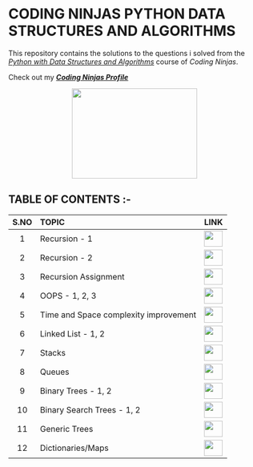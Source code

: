 # CODING NINJAS PYTHON DATA STRUCTURES AND ALGORITHMS
This repository contains the solutions to the questions i solved from the [_Python with Data Structures and Algorithms_](https://www.codingninjas.com/courses/online-python-course) course of _Coding Ninjas_.


Check out my [___Coding Ninjas Profile___](https://profile.codingninjas.com/732ab52d-7583-4d10-93e9-a40a49f3e17d?_ga=2.65372653.272200348.1599381881-1893065035.1585576439)
 
 <p align="center">
  <img width="250" height="180" src="https://media.giphy.com/media/jCodV34MoczjW/giphy.gif">
</p>


## TABLE OF CONTENTS :-
 
 | __S.NO__  | __TOPIC__ | __LINK__ | 
 | :--: | :-- | :--: | 
 | 1 | Recursion - 1 | [<img width="37" height="32" src="https://img.icons8.com/nolan/64/tasks--v1.png"/>](https://github.com/maverickInPyjamas/Coding-Ninjas-Python-Data-Structures-and-Algorithms/blob/master/1.%20Recursion%20-%201.ipynb) | 
 | 2 | Recursion - 2 | [<img width="37" height="32" src="https://img.icons8.com/nolan/64/tasks--v1.png"/>]( https://github.com/maverickInPyjamas/Coding-Ninjas-Python-Data-Structures-and-Algorithms/blob/master/2.%20Recursion%20-%202.ipynb) | 
 | 3 | Recursion Assignment | [<img width="37" height="32" src="https://img.icons8.com/nolan/64/tasks--v1.png"/>]( https://github.com/maverickInPyjamas/Coding-Ninjas-Python-Data-Structures-and-Algorithms/blob/master/3.%20Recursion%20Assignment.ipynb) | 
 | 4 | OOPS - 1, 2, 3 | [<img width="37" height="32" src="https://img.icons8.com/nolan/64/tasks--v1.png"/>](https://github.com/maverickInPyjamas/Coding-Ninjas-Python-Data-Structures-and-Algorithms/blob/master/4.%20OOPS%20-%20%201%2C%202%2C%203.ipynb) | 
 | 5 | Time and Space complexity improvement | [<img width="37" height="32" src="https://img.icons8.com/nolan/64/tasks--v1.png"/>]( https://github.com/maverickInPyjamas/Coding-Ninjas-Python-Data-Structures-and-Algorithms/blob/master/5.%20Time%20Complexity%20improvement.ipynb) | 
 | 6 | Linked List - 1, 2 | [<img width="37" height="32" src="https://img.icons8.com/nolan/64/tasks--v1.png"/>](https://github.com/maverickInPyjamas/Coding-Ninjas-Python-Data-Structures-and-Algorithms/blob/master/6.%20Linked%20List%20-%201%2C2%20.ipynb) | 
 | 7 | Stacks | [<img width="37" height="32" src="https://img.icons8.com/nolan/64/tasks--v1.png"/>](https://github.com/maverickInPyjamas/Coding-Ninjas-Python-Data-Structures-and-Algorithms/blob/master/7.%20Stacks.ipynb) | 
 | 8 | Queues | [<img width="37" height="32" src="https://img.icons8.com/nolan/64/tasks--v1.png"/>](https://github.com/maverickInPyjamas/Coding-Ninjas-Python-Data-Structures-and-Algorithms/blob/master/8.%20Queues.ipynb) | 
 | 9 | Binary Trees - 1, 2 | [<img width="37" height="32" src="https://img.icons8.com/nolan/64/tasks--v1.png"/>](https://github.com/maverickInPyjamas/Coding-Ninjas-Python-Data-Structures-and-Algorithms/blob/master/9.%20Binary%20Trees%20-%201%2C%202.ipynb) | 
 | 10 | Binary Search Trees - 1, 2 | [<img width="37" height="32" src="https://img.icons8.com/nolan/64/tasks--v1.png"/>]( https://github.com/maverickInPyjamas/Coding-Ninjas-Python-Data-Structures-and-Algorithms/blob/master/10.%20BST%20-%201%2C2.ipynb) | 
 | 11 | Generic Trees | [<img width="37" height="32" src="https://img.icons8.com/nolan/64/tasks--v1.png"/>](  https://github.com/maverickInPyjamas/Coding-Ninjas-Python-Data-Structures-and-Algorithms/blob/master/11.%20Generic%20Trees.ipynb) | 
 | 12 | Dictionaries/Maps | [<img width="37" height="32" src="https://img.icons8.com/nolan/64/tasks--v1.png"/>](https://github.com/maverickInPyjamas/Coding-Ninjas-Python-Data-Structures-and-Algorithms/blob/master/12.%20Dictionaries%20%26%20Maps.ipynb)| 
 
 
 

 
 
 

 
 
 






